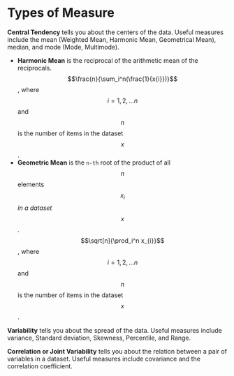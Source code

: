 # Types of Measure

**Central Tendency** tells you about the centers of the data. Useful measures include the mean \(Weighted Mean, Harmonic Mean, Geometrical Mean\), median, and mode \(Mode, Multimode\). 

* **Harmonic Mean** is the reciprocal of the arithmetic mean of the reciprocals. $$\frac{n}{\sum_i^n(\frac{1}{x{i}})}$$ ,  where $$i=1,2,...n$$ and $$n$$ is the number of items in the dataset $$x$$ . 
* **Geometric Mean** is the `n-th` root of the product of all $$n$$ elements $$x_i$$ _in a dataset_ $$x$$_._ $$\sqrt[n]{\prod_i^n x_{i}}$$ , where $$i=1,2,...n$$ and $$n$$ is the number of items in the dataset $$x$$ .

**Variability** tells you about the spread of the data. Useful measures include variance, Standard deviation, Skewness, Percentile, and Range.

**Correlation or Joint Variability** tells you about the relation between a pair of variables in a dataset. Useful measures include covariance and the correlation coefficient.

